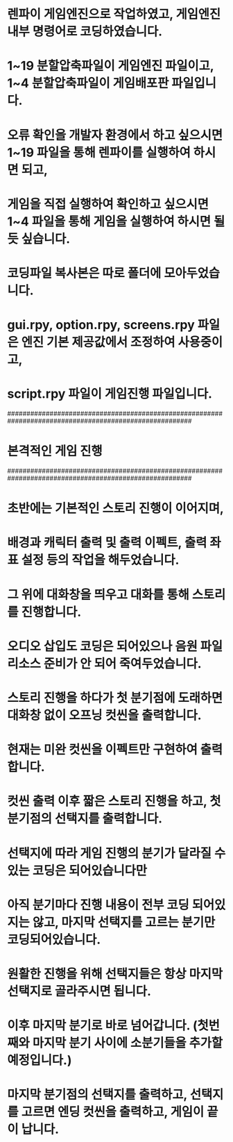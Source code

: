 # 렌파이 게임엔진으로 작업하였고, 게임엔진 내부 명령어로 코딩하였습니다.

# 1~19 분할압축파일이 게임엔진 파일이고, 1~4 분할압축파일이 게임배포판 파일입니다.

# 오류 확인을 개발자 환경에서 하고 싶으시면 1~19 파일을 통해 렌파이를 실행하여 하시면 되고,
# 게임을 직접 실행하여 확인하고 싶으시면 1~4 파일을 통해 게임을 실행하여 하시면 될 듯 싶습니다.

# 코딩파일 복사본은 따로 폴더에 모아두었습니다.
# gui.rpy, option.rpy, screens.rpy 파일은 엔진 기본 제공값에서 조정하여 사용중이고,
# script.rpy 파일이 게임진행 파일입니다.


########################################################################################################
# 본격적인 게임 진행 ###################################################################################
########################################################################################################


# 초반에는 기본적인 스토리 진행이 이어지며,
# 배경과 캐릭터 출력 및 출력 이펙트, 출력 좌표 설정 등의 작업을 해두었습니다.
# 그 위에 대화창을 띄우고 대화를 통해 스토리를 진행합니다.
# 오디오 삽입도 코딩은 되어있으나 음원 파일 리소스 준비가 안 되어 죽여두었습니다.

# 스토리 진행을 하다가 첫 분기점에 도래하면 대화창 없이 오프닝 컷씬을 출력합니다.
# 현재는 미완 컷씬을 이펙트만 구현하여 출력합니다.
# 컷씬 출력 이후 짧은 스토리 진행을 하고, 첫 분기점의 선택지를 출력합니다.
# 선택지에 따라 게임 진행의 분기가 달라질 수 있는 코딩은 되어있습니다만
# 아직 분기마다 진행 내용이 전부 코딩 되어있지는 않고, 마지막 선택지를 고르는 분기만 코딩되어있습니다.
# 원활한 진행을 위해 선택지들은 항상 마지막 선택지로 골라주시면 됩니다.

# 이후 마지막 분기로 바로 넘어갑니다. (첫번째와 마지막 분기 사이에 소분기들을 추가할 예정입니다.)
# 마지막 분기점의 선택지를 출력하고, 선택지를 고르면 엔딩 컷씬을 출력하고, 게임이 끝이 납니다.
